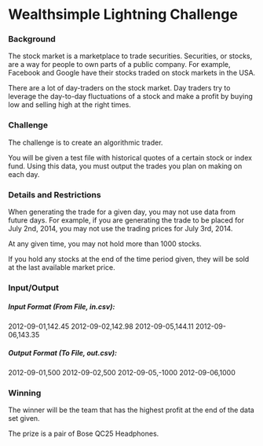 # Wealthsimple Lightning Challenge

### Background
The stock market is a marketplace to trade securities. Securities, or stocks, are a way for people to own parts of a public company. For example, Facebook and Google have their stocks traded on stock markets in the USA.

There are a lot of day-traders on the stock market. Day traders try to leverage the day-to-day fluctuations of a stock and make a profit by buying low and selling high at the right times.

### Challenge
The challenge is to create an algorithmic trader.

You will be given a test file with historical quotes of a certain stock or index fund. Using this data, you must output the trades you plan on making on each day.

### Details and Restrictions
When generating the trade for a given day, you may not use data from future days. For example, if you are generating the trade to be placed for July 2nd, 2014, you may not use the trading prices for July 3rd, 2014.

At any given time, you may not hold more than 1000 stocks.

If you hold any stocks at the end of the time period given, they will be sold at the last available market price.

### Input/Output
##### Input Format (From File, in.csv):
2012-09-01,142.45
2012-09-02,142.98
2012-09-05,144.11
2012-09-06,143.35

##### Output Format (To File, out.csv):
2012-09-01,500
2012-09-02,500
2012-09-05,-1000
2012-09-06,1000

### Winning
The winner will be the team that has the highest profit at the end of the data set given.

The prize is a pair of Bose QC25 Headphones.
